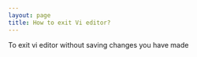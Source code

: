 ```yaml
---
layout: page
title: How to exit Vi editor?
---
```


To exit vi editor without saving changes you have made
